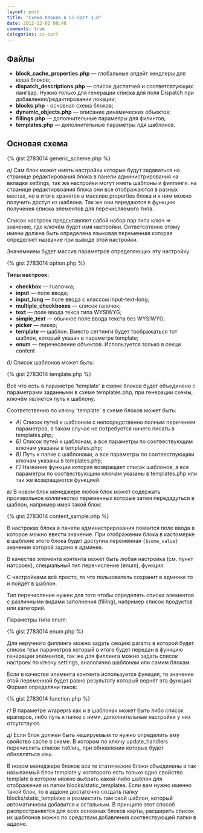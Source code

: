 ```yaml
---
layout: post
title: "Схема блоков в CS-Cart 3.0"
date: 2012-12-02 00:48
comments: true
categories: cs-cart
---
```


## Файлы

* **block_cache_properties.php** — глобальные апдейт хендлеры для кеша блоков;
* **dispatch_descriptions.php** — список диспатчей и соответсвтующих лангвар. Нужно только для генерации списка для поля Dispatch при добавлении/редактировании локации;
* **blocks.php** - основная схема блоков;
* **dynamic_objects.php** — описание динамических объектов;
* **fillings.php** — дополнительные параметры для филингов;
* **templates.php** — дополнительные параметры лдя шаблонов.

## Основая схема

{% gist 2783014 generic_scheme.php %}

*а)* Сам блок может иметь настройки которые будут задаваться на странице редактирования блока в панели администрирования на вкладке settings, так же настройки могут иметь шаблоны и филлинги. на странице редактирвоания блока они все отображаются в разных местах, но в итоге хранятся в массиве properties блока и к ним можно получить доступ из шаблона. Так же они передаются в функцию получения списка элементов для перечисляемого типа.

Список настроек предсьтавляет сабой набор пар типа ключ => значение, где ключём будет имя настройки. Оответсвтенно этому имени должна быть определена языковая переменная которая определяет название при выводе этой настройки.

Значемнием будет массив параметров определяющих эту настройку:

{% gist 2783014 option.php %}

**Типы настроек:**

* **checkbox** — гuалочка;
* **input** — поле ввода;
* **input_long** — поле ввода с классом input-text-long;
* **multiple_checkboxes** — список галочек;
* **text** — поле ввода текса типа WYSIWYG;
* **simple_text** — обычное поле ввода текста без WYSIWYG;
* **picker** — пикер;
* **template** — шаблон. Вместо сеттинги будет тоображаться тот шаблон, который указан в параметре template;
* **enum** — перечесление объектов. Используется только в секци content

*б)* Список шаблонов может быть:

{% gist 2783014 template.php %}

Всё что есть в параметре 'template' в схеме блоков будет объединено с параметрами заданными в схеме templates.php, при генерации схемы, ключём является путь к шаблону.

Соответственно по ключу 'template' в схеме блоков может быть:

* *А)* Список путей к шаблонам с непосредственно полным переченем параметров, в таком случае не потребуется ничего писать в templates.php;
* *Б)* Список путей к шаблонам, а все параметры по соотвествующим ключам указаны в templates.php;
* *В)* Путь к папке с шаблонами, а все параметры по соотвествующим ключам указаны в templates.php;
* *Г)* Название функции которая возвращает список шаблонов, а все параметры по соотвествующим ключам указаны в templates.php или так же возвращаются функцией.

*в)* В новом блок менеджере любой блок может содержать произвольное колличество переменных которые затем передадуться в шаблон, например имея такой блок:

{% gist 2783014 content_sample.php %}

В настроках блока в панели администрирования появится поле ввода в которое можно ввести значение. При отображении блока в кастомерке в шаблоне этого блока будет доступна переменная `{$some_value}` значение которой задано в админке.

В качестве элемента контента может быть любая настройка (см. пункт натсроек), специальный тип перечисление (enum), функция.

С настройками всё просто, то что пользователь сохранит в админке то и пойдёт в шаблон.

Тип перечисление нужен для того чтобы определять списки элементов с различными видами заполнения (fililng), например список продуктов или категорий.

Параметры типа enum:

{% gist 2783014 enum.php %}

Для неручного филлинга можно задать секцию params в которой будет список теъх параметров который в итоге будет передан в функцию генерации элементов, так же для филлинга можно задать список настроек по ключу settings, аналогично шаблонам или самим блокам.

Если в качестве элемента контента используется функция, то значение этой переменной будет равно результату который вернёт эта функция. Формат определяни таков:

{% gist 2783014 function.php %}

*г)* В параметре wrapeprs как и в шаблонах может быть либо список враперов, либо путь к папке с ними. дополнительные настройки у них отсутствуют.

*д)* Если блок должен быть кешируемым то нужно определить ему свойство cache в схеме. В котором по ключу update_handlers перечислить список таблиц, при обновлении которых будет обновляться кэш.

В новом менеджере блоков все те статические блоки объединены в так называемый блок template у коготорого есть только одно свойство  template в котором можно выбрать какой-либо шаблон для отображения из папки blocks/static_templates. Если вам нужно именно такой блок, то в аддоне достаточно создать папку blocks/static_templates и разместить там свой шаблон, который автоматичнски добавится к остальным. В принципе этот способ распространяется для всех основных блоков карты, расширить список их шаблонов можно по средствам добавления соотвествующей папки в аддоне.

